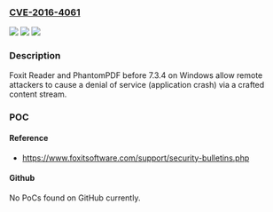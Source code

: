 ### [CVE-2016-4061](https://cve.mitre.org/cgi-bin/cvename.cgi?name=CVE-2016-4061)
![](https://img.shields.io/static/v1?label=Product&message=n%2Fa&color=blue)
![](https://img.shields.io/static/v1?label=Version&message=n%2Fa&color=blue)
![](https://img.shields.io/static/v1?label=Vulnerability&message=n%2Fa&color=brighgreen)

### Description

Foxit Reader and PhantomPDF before 7.3.4 on Windows allow remote attackers to cause a denial of service (application crash) via a crafted content stream.

### POC

#### Reference
- https://www.foxitsoftware.com/support/security-bulletins.php

#### Github
No PoCs found on GitHub currently.

